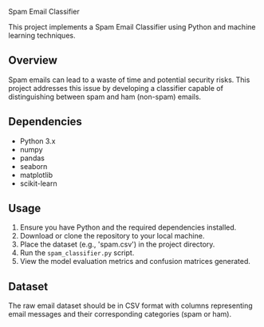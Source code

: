 Spam Email Classifier

This project implements a Spam Email Classifier using Python and machine learning techniques.

## Overview

Spam emails can lead to a waste of time and potential security risks. This project addresses this issue by developing a classifier capable of distinguishing between spam and ham (non-spam) emails.

## Dependencies

- Python 3.x
- numpy
- pandas
- seaborn
- matplotlib
- scikit-learn

## Usage

1. Ensure you have Python and the required dependencies installed.
2. Download or clone the repository to your local machine.
3. Place the dataset (e.g., 'spam.csv') in the project directory.
4. Run the `spam_classifier.py` script.
5. View the model evaluation metrics and confusion matrices generated.


## Dataset

The raw email dataset should be in CSV format with columns representing email messages and their corresponding categories (spam or ham).



